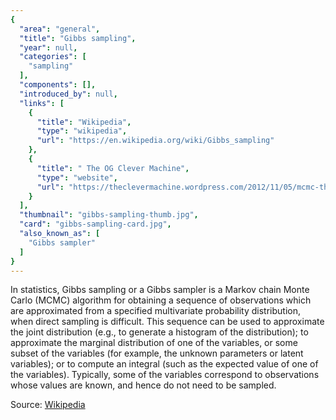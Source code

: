```yaml
---
{
  "area": "general",
  "title": "Gibbs sampling",
  "year": null,
  "categories": [
    "sampling"
  ],
  "components": [],
  "introduced_by": null,
  "links": [
    {
      "title": "Wikipedia",
      "type": "wikipedia",
      "url": "https://en.wikipedia.org/wiki/Gibbs_sampling"
    },
    {
      "title": " The OG Clever Machine",
      "type": "website",
      "url": "https://theclevermachine.wordpress.com/2012/11/05/mcmc-the-gibbs-sampler/"
    }
  ],
  "thumbnail": "gibbs-sampling-thumb.jpg",
  "card": "gibbs-sampling-card.jpg",
  "also_known_as": [
    "Gibbs sampler"
  ]
}
---
```

In statistics, Gibbs sampling or a Gibbs sampler is a Markov chain Monte Carlo (MCMC) algorithm for obtaining a sequence of observations which are approximated from a specified multivariate probability distribution, when direct sampling is difficult. This sequence can be used to approximate the joint distribution (e.g., to generate a histogram of the distribution); to approximate the marginal distribution of one of the variables, or some subset of the variables (for example, the unknown parameters or latent variables); or to compute an integral (such as the expected value of one of the variables). Typically, some of the variables correspond to observations whose values are known, and hence do not need to be sampled.  

Source: [Wikipedia](https://en.wikipedia.org/wiki/Gibbs_sampling)  
